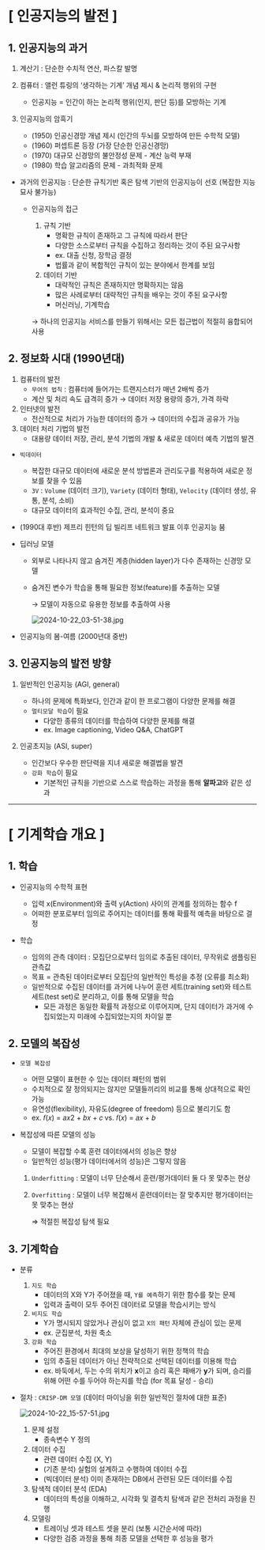 # [ 인공지능의 발전 ]

## 1. 인공지능의 과거

1. 계산기 : 단순한 수치적 연산, 파스칼 발명

1. 컴퓨터 : 앨런 튜링의 ‘생각하는 기계’ 개념 제시 & 논리적 행위의 구현
    - 인공지능 = 인간이 하는 논리적 행위(인지, 판단 등)를 모방하는 기계

1. 인공지능의 암흑기
    - (1950) 인공신경망 개념 제시 (인간의 두뇌를 모방하여 만든 수학적 모델)
    - (1960) 퍼셉트론 등장 (가장 단순한 인공신경망)
    - (1970) 대규모 신경망의 불안정성 문제 - 계산 능력 부재
    - (1980) 학습 알고리즘의 문제 - 과최적화 문제

- 과거의 인공지능 : 단순한 규칙기반 혹은 탐색 기반의 인공지능이 선호 (복잡한 지능 묘사 불가능)
    - 인공지능의 접근
        1. 규칙 기반
            - 명확한 규칙이 존재하고 그 규칙에 따라서 판단
            - 다양한 소스로부터 규칙을 수집하고 정리하는 것이 주된 요구사항
            - ex. 대출 신청, 장학금 결정
            - 법률과 같이 복합적인 규칙이 있는 분야에서 한계를 보임
        2. 데이터 기반
            - 대략적인 규칙은 존재하지만 명확하지는 않음
            - 많은 사례로부터 대략적인 규칙을 배우는 것이 주된 요구사항
            - 머신러닝, 기계학습
        
        → 하나의 인공지능 서비스를 만들기 위해서는 모든 접근법이 적절히 융합되어 사용
        

## 2. 정보화 시대 (1990년대)

1. 컴퓨터의 발전
    - `무어의 법칙` : 컴퓨터에 들어가는 트랜지스터가 매년 2배씩 증가
    - 계산 및 처리 속도 급격히 증가 → 데이터 저장 용량의 증가, 가격 하락
2. 인터넷의 발전
    - 전산적으로 처리가 가능한 데이터의 증가 → 데이터의 수집과 공유가 가능
3. 데이터 처리 기법의 발전
    - 대용량 데이터 저장, 관리, 분석 기법의 개발 & 새로운 데이터 예측 기법의 발견

- `빅데이터`
    - 복잡한 대규모 데이터에 새로운 분석 방법론과 관리도구를 적용하여 새로운 정보를 찾을 수 있음
    - `3V` : `Volume` (데이터 크기), `Variety` (데이터 형태), `Velocity` (데이터 생성, 유통, 분석, 소비)
    - 대규모 데이터의 효과적인 수집, 관리, 분석이 중요

- (1990대 후반) 제프리 힌턴의 딥 빌리프 네트워크 발표 이후 인공지능 붐

- 딥러닝 모델
    - 외부로 나타나지 않고 숨겨진 계층(hidden layer)가 다수 존재하는 신경망 모델
    - 숨겨진 변수가 학습을 통해 필요한 정보(feature)를 추출하는 모델
        
        → 모델이 자동으로 유용한 정보를 추출하여 사용
        
        ![2024-10-22_03-51-38.jpg](https://prod-files-secure.s3.us-west-2.amazonaws.com/edfd69d1-6c01-4d0c-9269-1bae8a4e3915/60abfa04-4926-4cf2-a7d1-fa502796028f/2024-10-22_03-51-38.jpg)
        

- 인공지능의 봄-여름 (2000년대 중반)

## 3. 인공지능의 발전 방향

1. 일반적인 인공지능 (AGI, general)
    - 하나의 문제에 특화보다, 인간과 같이 한 프로그램이 다양한 문제를 해결
    - `멀티모달 학습`이 필요
        - 다양한 종류의 데이터를 학습하여 다양한 문제를 해결
        - ex. Image captioning, Video Q&A, ChatGPT

1. 인공초지능 (ASI, super)
    - 인간보다 우수한 판단력을 지녀 새로운 해결법을 발견
    - `강화 학습`이 필요
        - 기본적인 규칙을 기반으로 스스로 학습하는 과정을 통해 **알파고**와 같은 성과

---

# [ 기계학습 개요 ]

## 1. 학습

- 인공지능의 수학적 표현
    - 입력 x(Environment)와 출력 y(Action) 사이의 관계를 정의하는 함수 f
    - 어떠한 분포로부터 임의로 주어지는 데이터를 통해 확률적 예측을 바탕으로 결정

- 학습
    - 임의의 관측 데이터 : 모집단으로부터 임의로 추출된 데이터, 무작위로 샘플링된 관측값
    - 목표 = 관측된 데이터로부터 모집단의 일반적인 특성을 추정 (오류를 최소화)
    - 일반적으로 수집된 데이터를 과거에 나누어 훈련 세트(training set)와 테스트 세트(test set)로 분리하고, 이를 통해 모델을 학습
        - 모든 과정은 동일한 확률적 과정으로 이루어지며, 단지 데이터가 과거에 수집되었는지 미래에 수집되었는지의 차이일 뿐

## 2. 모델의 복잡성

- `모델 복잡성`
    - 어떤 모델이 표현한 수 있는 데이터 패턴의 범위
    - 수치적으로 잘 정의되지는 않지만 모델들끼리의 비교를 통해 상대적으로 확인 가능
    - 유연성(flexibility), 자유도(degree of freedom) 등으로 불리기도 함
    - ex. 𝑓(𝑥) = 𝑎𝑥2 + 𝑏𝑥 + 𝑐 vs. 𝑓(𝑥) = 𝑎𝑥 + 𝑏
    
- 복잡성에 따른 모델의 성능
    - 모델이 복잡할 수록 훈련 데이터에서의 성능은 향상
    - 일반적인 성능(평가 데이터에서의 성능)은 그렇지 않음
    1. `Underfitting` : 모델이 너무 단순해서 훈련/평가데이터 둘 다 못 맞추는 현상
    2. `Overfitting` : 모델이 너무 복잡해서 훈련데이터는 잘 맞추지만 평가데이터는 못 맞추는 현상
        
        ⇒ 적절힌 복잡성 탐색 필요
        

## 3. 기계학습

- 분류
    1. `지도 학습`
        - 데이터의 X와 Y가 주어졌을 때, `Y를 예측`하기 위한 함수를 찾는 문제
        - 입력과 출력이 모두 주어진 데이터로 모델을 학습시키는 방식
    2. `비지도 학습`
        - Y가 명시되지 않았거나 관심이 없고 `X의 패턴` 자체에 관심이 있는 문제
        - ex. 군집분석, 차원 축소
    3. `강화 학습`
        - 주어진 환경에서 최대의 보상을 달성하기 위한 정책의 학습
        - 임의 추출된 데이터가 아닌 전략적으로 선택된 데이터를 이용해 학습
        - ex. 바둑에서, 두는 수의 위치가 **x**이고 승리 혹은 패배가 **y**가 되며, 승리를 위해 어떤 수를 두어야 하는지를 학습 (for 목표 달성 - 승리)

- 절차 : `CRISP-DM 모델` (데이터 마이닝을 위한 일반적인 절차에 대한 표준)
    
    ![2024-10-22_15-57-51.jpg](https://prod-files-secure.s3.us-west-2.amazonaws.com/edfd69d1-6c01-4d0c-9269-1bae8a4e3915/40021a65-0369-439d-8a38-95358e5c5b40/2024-10-22_15-57-51.jpg)
    
    1. 문제 설정
        - 종속변수 Y 정의
    2. 데이터 수집
        - 관련 데이터 수집 (X, Y)
        - (기존 분석) 실험의 설계하고 수행하여 데이터 수집
        - (빅데이터 분석) 이미 존재하는 DB에서 관련된 모든 데이터를 수집
    3. 탐색적 데이터 분석 (EDA)
        - 데이터의 특성을 이해하고, 시각화 및 결측치 탐색과 같은 전처리 과정을 진행
    4. 모델링
        - 트레이닝 셋과 테스트 셋을 분리 (보통 시간순서에 따라)
        - 다양한 검증 과정을 통해 최종 모델을 선택한 후 성능을 평가
